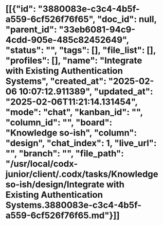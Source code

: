 # [[{"id": "3880083e-c3c4-4b5f-a559-6cf526f76f65", "doc_id": null, "parent_id": "33eb6081-94c9-4cdd-905e-485c82452649", "status": "", "tags": [], "file_list": [], "profiles": [], "name": "Integrate with Existing Authentication Systems", "created_at": "2025-02-06 10:07:12.911389", "updated_at": "2025-02-06T11:21:14.131454", "mode": "chat", "kanban_id": "", "column_id": "", "board": "Knowledge so-ish", "column": "design", "chat_index": 1, "live_url": "", "branch": "", "file_path": "/usr/local/codx-junior/client/.codx/tasks/Knowledge so-ish/design/Integrate with Existing Authentication Systems.3880083e-c3c4-4b5f-a559-6cf526f76f65.md"}]]